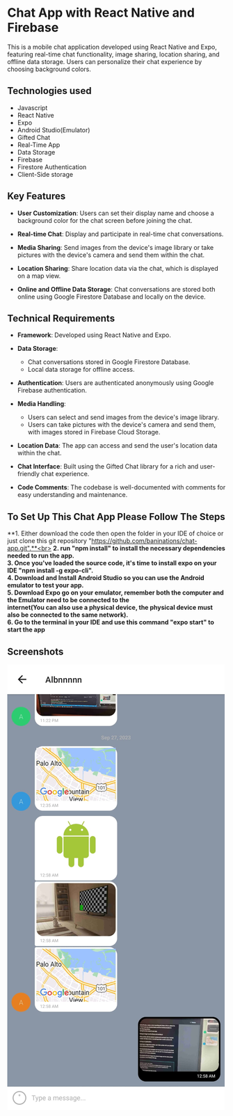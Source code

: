 # Chat App with React Native and Firebase

This is a mobile chat application developed using React Native and Expo, featuring real-time chat functionality, image sharing, location sharing, and offline data storage. Users can personalize their chat experience by choosing background colors.

## Technologies used
- Javascript
- React Native
- Expo
- Android Studio(Emulator)
- Gifted Chat
- Real-Time App
- Data Storage
- Firebase
- Firestore Authentication
- Client-Side storage
  

## Key Features

- **User Customization**: Users can set their display name and choose a background color for the chat screen before joining the chat.

- **Real-time Chat**: Display and participate in real-time chat conversations.

- **Media Sharing**: Send images from the device's image library or take pictures with the device's camera and send them within the chat.

- **Location Sharing**: Share location data via the chat, which is displayed on a map view.

- **Online and Offline Data Storage**: Chat conversations are stored both online using Google Firestore Database and locally on the device.

## Technical Requirements

- **Framework**: Developed using React Native and Expo.

- **Data Storage**:
  - Chat conversations stored in Google Firestore Database.
  - Local data storage for offline access.

- **Authentication**: Users are authenticated anonymously using Google Firebase authentication.

- **Media Handling**:
  - Users can select and send images from the device's image library.
  - Users can take pictures with the device's camera and send them, with images stored in Firebase Cloud Storage.

- **Location Data**: The app can access and send the user's location data within the chat.

- **Chat Interface**: Built using the Gifted Chat library for a rich and user-friendly chat experience.

- **Code Comments**: The codebase is well-documented with comments for easy understanding and maintenance.


## To Set Up This Chat App Please Follow The Steps
**1. Either download the code then open the folder in your IDE of choice or just clone this git repository "https://github.com/baninations/chat-app.git".**<br>
**2. run "npm install" to install the necessary dependencies needed to run the app.**<br>
**3. Once you've loaded the source code, it's time to install expo on your IDE "npm install -g expo-cli".**<br>
**4. Download and Install Android Studio so you can use the Android emulator to test your app.**<br>
**5. Download Expo go on your emulator, remember both the computer and the Emulator need to be connected to the**<br>
**internet(You can also use a physical device, the physical device must also be connected to the same network).**<br>
**6. Go to the terminal in your IDE and use this command "expo start" to start the app**<br>

## Screenshots

![Mobile](https://github.com/baninations/chat-app/blob/main/mobile.jpg)

